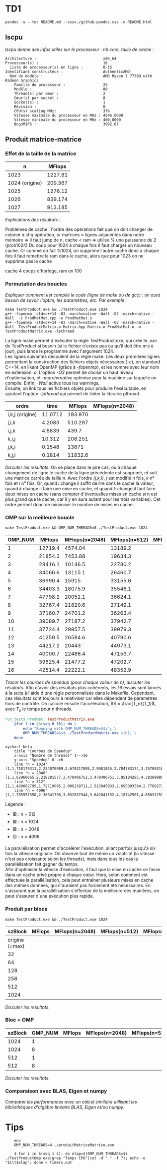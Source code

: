 
# TD1

`pandoc -s --toc README.md --css=./github-pandoc.css -o README.html`

## lscpu

*lscpu donne des infos utiles sur le processeur : nb core, taille de cache :*

```
Architecture :                              x86_64
Processeur(s) :                             16
  Liste de processeur(s) en ligne :         0-15
Identifiant constructeur :                  AuthenticAMD
  Nom de modèle :                           AMD Ryzen 7 7730U with Radeon Graphics
    Famille de processeur :                 25
    Modèle :                                80
    Thread(s) par cœur :                    2
    Cœur(s) par socket :                    8
    Socket(s) :                             1
    Révision :                              0
    CPU(s) scaling MHz:                     37%
    Vitesse maximale du processeur en MHz : 4546,0000
    Vitesse minimale du processeur en MHz : 400,0000
    BogoMIPS :                              3992,67
```


## Produit matrice-matrice

### Effet de la taille de la matrice

  n            | MFlops
---------------|--------
1023           | 1227.81
1024 (origine) | 209.367
1025           | 1276.12
1026           | 839.174
1027           | 913.185

*Explications des résultats :*

Problèmes de cache : l'ordre des opérations fait que on doit changer de coloner à chq opération, or matrices = lignes adjacentes dans notre mémoire => il faut jump de n.
cache < ram => utilise % une puissance de 2 (prob1024)
Du coup pour 1024 à chaque fois il faut charger un nouveau cache. Or comme on fait %1024, on supprime l'autre cache donc à chaque fois il faut remettre la ram dans le cache, alors que pour 1023 on ne supprime pas le cache

cache 4 coups d'horloge, ram en 100


### Permutation des boucles

*Expliquer comment est compilé le code (ligne de make ou de gcc) : on aura besoin de savoir l'optim, les paramètres, etc. Par exemple :*

```shell
make TestProduct.exe && ./TestProduct.exe 1024
g++ -fopenmp -std=c++14 -O3 -march=native -Wall -O2 -march=native -Wall  -c ProdMatMat.cpp -o ProdMatMat.o
g++ -fopenmp -std=c++14 -O3 -march=native -Wall -O2 -march=native -Wall  TestProductMatrix.o Matrix.hpp Matrix.o ProdMatMat.o -o TestProductMatrix.exe -lpthread
```

La ligne make permet d'exécuter la règle TestProduct.exe, qui crée le *.exe* de TestProduct si besoin (si le  fichier n'existe pas ou qu'il doit être mis à jour), puis lance le programme avec l'argument 1024.  
Les lignes suivantes découlent de la règle make. Les deux premières lignes permettent la construction des fichiers objets nécessaires (*-c*), en standard C++14, en likant OpenMP (grâce à *-fopenmp*), et les nomme avec leur nom en extension *.o*. L'option *-O3* permet de choisir un haut niveau d'optimisation, et *-march=native* optimise pour la machine sur laquelle on compile. Enfin, *-Wall* active tous les warnings.  
Ensuite, on link tous les fichiers objets pour produire l'exécutable, en ajoutant l'option *-lpthread* qui permet de linker la librairie pthread.


  ordre           | time    | MFlops    | MFlops(n=2048)
------------------|---------|-----------|----------------
i,k,j (origine)   | 11.0712 |   193.970 | 
j,i,k             |  4.2083 |   510.297 |
i,j,k             |  4.8839 |   439.7   |
k,i,j             | 10.312  |   208.251 |
j,k,i             |  0.1548 | 13871     |
k,j,i             |  0.1814 | 11832.6   |


*Discuter les résultats.*
On se place dans le pire cas, où à chaque changement de ligne le cache de la ligne précédente est supprimé, et soit une matrice carrée de taille n. Avec l'ordre *(j,k,i)*, *j* est modifié n fois, *k* n² fois et *i* n³ fois. Or, quand *i* change il suffit de lire dans le cache la valeur, quand *k* change il faire une mise en cache, et quand *k* change il faut faire deux mises en cache (sans compter d'éventuelles mises en cache si n est plus grand que le cache, car il y en aura autant pour les trois variables). Cet ordre permet donc de minimiser le nombre de mises en cache.


### OMP sur la meilleure boucle

`make TestProduct.exe && OMP_NUM_THREADS=8 ./TestProduct.exe 1024`

  OMP_NUM         | MFlops  | MFlops(n=2048) | MFlops(n=512)  | MFlops(n=4096)
------------------|---------|----------------|----------------|---------------
1                 | 12719.4 |    4574.04     |13189.2
2                 | 21854.3 |    7453.88     |19634.3
3                 | 28416.1 |   10146.5      |22780.2
4                 | 34066.6 |   13115.1      |26460.7
5                 | 36990.4 |   15915        |33155.6
6                 | 34403.3 |   18075.9      |35546.1
7                 | 47798.2 |   20052.1      |36624.1
8                 | 32767.4 |   21820.6      |27149.1
9                 | 37160.7 |   24701.2      |36263.4
10                | 39089.7 |   27187.2      |37942.7
11                | 37724.4 |   29957.5      |39979.3
12                | 41259.5 |   26584.6      |40790.6
13                | 44217.2 |   20443        |44973.1
14                | 40000.7 |   22486.4      |47159.7
15                | 39625.4 |   21477.2      |47202.7
16                | 42514.4 |   22222.1      |48352.9

*Tracer les courbes de speedup (pour chaque valeur de n), discuter les résultats.*
Afin d'avoir des résultats plus cohérents, les 16 essais sont lancés à la suite à l'aide d'une règle personnalisée dans le Makefile. Cependant, ces résultats sont toujours à relativiser car elles dépendent de paramètres hors de contrôle. On calcule ensuite l'accélération, $S = \frac{T_n}{T_1}$, avec $T_n$ le temps pour n threads.
```Makefile
run_tests_ProdMat: TestProductMatrix.exe
	@for i in $$(seq 0 16); do \
		echo "Running with OMP_NUM_THREADS=$$i"; \
		OMP_NUM_THREADS=$$i ./TestProductMatrix.exe $(n); \
    done
```

```mermaid
xychart-beta
    title "Courbes de Speedup"
    x-axis "Nombre de threads" 1-->16
    y-axis "Speedup" 0-->6
    line "n = 1024" [1,1.718179311,2.234070989,2.678317895,2.9081855,2.704783174,3.757893167,2.57617048,2.921571715,3.073225162,2.965888809,3.243820151,3.476353139,3.144849142,3.115347286,3.342479693]
    line "n = 2048" [1,1.62960665,2.218281577,3.479406751,3.479406751,3.95184285,4.383899809,4.770532551,5.400297337,5.943795883,6.549457256,5.812067784,4.469341882,4.916100575,4.69546574,4.858297762]
    line "n = 512" [1,1.488662795,1.72719095,2.006239711,2.513845933,2.695093594,2.776827278,2.058433553,2.749480572,2.876808368,3.031219655,3.092730085,3.409842163,3.575636194,3.578893135,3.666102864]
    line "n = 4096" [1,1.705557358,2.38641796,3.032837944,3.642041152,4.18742501,4.658312551,5.144874596,5.161928946,6.14229366,6.66378003,5.901507485,3.376314835,2.787246449,2.6831828,2.307457141]
```

Légende : 
- 🟥 : n = 512
- 🟦 : n = 1024
- 🟩 : n = 2048
- 🟨 : n = 4096


La parallélisation permet d'accélérer l'exécution, allant parfois jusqu'à six fois la vitesse originale. On observe tout de même un volatilité (la vitesse n'est pas croissante selon les threads), mais dans tous les cas la parallélisation fait gagner du temps.  
Afin d'optimiser la vitesse d'exécution, il faut que la mise en cache se fasse dans un cache privé propre à chaque cœur. Hors, selon comment est effectuée la parallélisation, cela peut entraîner plusieurs mises en cache des mêmes données, qui n'auraient pas forcément été nécessaires. En s'assurant que la parallélisation s'effectue de la meilleure des manières, on peut s'assurer d'une exécution plus rapide.

### Produit par blocs

`make TestProduct.exe && ./TestProduct.exe 1024`

  szBlock         | MFlops  | MFlops(n=2048) | MFlops(n=512)  | MFlops(n=4096)
------------------|---------|----------------|----------------|---------------
origine (=max)    |
32                |
64                |
128               |
256               |
512               |
1024              |

*Discuter les résultats.*



### Bloc + OMP


  szBlock      | OMP_NUM | MFlops  | MFlops(n=2048) | MFlops(n=512)  | MFlops(n=4096)|
---------------|---------|---------|----------------|----------------|---------------|
1024           |  1      |         |                |                |               |
1024           |  8      |         |                |                |               |
512            |  1      |         |                |                |               |
512            |  8      |         |                |                |               |

*Discuter les résultats.*


### Comparaison avec BLAS, Eigen et numpy

*Comparer les performances avec un calcul similaire utilisant les bibliothèques d'algèbre linéaire BLAS, Eigen et/ou numpy.*


# Tips

```
	env
	OMP_NUM_THREADS=4 ./produitMatriceMatrice.exe
```

```
    $ for i in $(seq 1 4); do elap=$(OMP_NUM_THREADS=$i ./TestProductOmp.exe|grep "Temps CPU"|cut -d " " -f 7); echo -e "$i\t$elap"; done > timers.out
```
